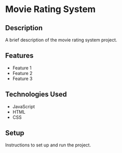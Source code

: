 # Movie Rating System

## Description

A brief description of the movie rating system project.

## Features

- Feature 1
- Feature 2
- Feature 3

## Technologies Used

- JavaScript
- HTML
- CSS

## Setup

Instructions to set up and run the project.
